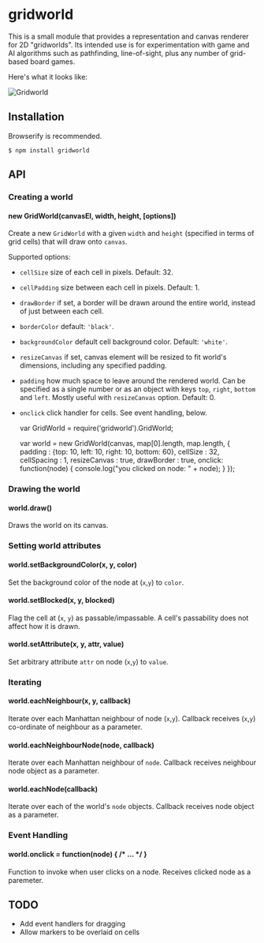 # gridworld

This is a small module that provides a representation and canvas renderer for 2D "gridworlds". Its intended use is for experimentation with game and AI algorithms such as pathfinding, line-of-sight, plus any number of grid-based board games.

Here's what it looks like:

![Gridworld](https://raw.github.com/jaz303/gridworld/master/screenshot.png)

## Installation

Browserify is recommended.

    $ npm install gridworld

## API

### Creating a world

#### new GridWorld(canvasEl, width, height, [options])

Create a new `GridWorld` with a given `width` and `height` (specified in terms of grid cells) that will draw onto `canvas`.

Supported options:

  * `cellSize` size of each cell in pixels. Default: 32.
  * `cellPadding` size between each cell in pixels. Default: 1.
  * `drawBorder` if set, a border will be drawn around the entire world, instead of just between each cell.
  * `borderColor` default: `'black'`.
  * `backgroundColor` default cell background color. Default: `'white'`.
  * `resizeCanvas` if set, canvas element will be resized to fit world's dimensions, including any specified padding.
  * `padding` how much space to leave around the rendered world. Can be specified as a single number or as an object with keys `top`, `right`, `bottom` and `left`. Mostly useful with `resizeCanvas` option. Default: 0.
  * `onclick` click handler for cells. See event handling, below.

    var GridWorld = require('gridworld').GridWorld;

    var world = new GridWorld(canvas, map[0].length, map.length, {
      padding       : {top: 10, left: 10, right: 10, bottom: 60},
      cellSize      : 32,
      cellSpacing   : 1,
      resizeCanvas  : true,
      drawBorder    : true,
      onclick: function(node) {
        console.log("you clicked on node: " + node);
      }
    });

### Drawing the world

#### world.draw()

Draws the world on its canvas.

### Setting world attributes

#### world.setBackgroundColor(x, y, color)

Set the background color of the node at (`x`,`y`) to `color`.

#### world.setBlocked(x, y, blocked)

Flag the cell at (`x`, `y`) as passable/impassable. A cell's passability does not affect how it is drawn.

#### world.setAttribute(x, y, attr, value)

Set arbitrary attribute `attr` on node (`x`,`y`) to `value`.

### Iterating

#### world.eachNeighbour(x, y, callback)

Iterate over each Manhattan neighbour of node (`x`,`y`). Callback receives (`x`,`y`) co-ordinate of neighbour as a parameter.

#### world.eachNeighbourNode(node, callback)

Iterate over each Manhattan neighbour of `node`. Callback receives neighbour node object as a parameter.

#### world.eachNode(callback)

Iterate over each of the world's `node` objects. Callback receives node object as a parameter.

### Event Handling

#### world.onclick = function(node) { /* ... */ }

Function to invoke when user clicks on a node. Receives clicked node as a paremeter.

## TODO

  * Add event handlers for dragging
  * Allow markers to be overlaid on cells